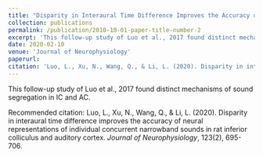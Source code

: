 ```yaml
---
title: "Disparity in Interaural Time Difference Improves the Accuracy of Neural Representations of Concurrent Sounds in Rat Inferior Colliculus and Auditory Cortex"
collection: publications
permalink: /publication/2010-10-01-paper-title-number-2
excerpt: 'This follow-up study of Luo et al., 2017 found distinct mechanisms of sound segregation in IC and AC.'
date: 2020-02-10
venue: 'Journal of Neurophysiology'
paperurl: 
citation: 'Luo, L., Xu, N., Wang, Q., & Li, L. (2020). Disparity in interaural time difference improves the accuracy of neural representations of individual concurrent narrowband sounds in rat inferior colliculus and auditory cortex. <i>Journal of Neurophysiology</i>, 123(2), 695-706.'
---
```

This follow-up study of Luo et al., 2017 found distinct mechanisms of sound segregation in IC and AC.


Recommended citation: Luo, L., Xu, N., Wang, Q., & Li, L. (2020). Disparity in interaural time difference improves the accuracy of neural representations of individual concurrent narrowband sounds in rat inferior colliculus and auditory cortex. <i>Journal of Neurophysiology</i>, 123(2), 695-706.
